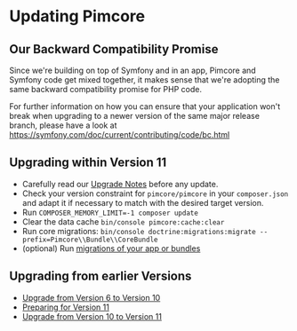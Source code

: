 # Updating Pimcore

## Our Backward Compatibility Promise
Since we're building on top of Symfony and in an app, Pimcore and Symfony code get mixed together, it makes sense that we're adopting the same backward compatibility promise for PHP code. 

For further information on how you can ensure that your application won't break when upgrading to a newer version of the same major release branch, please have a look at
https://symfony.com/doc/current/contributing/code/bc.html

## Upgrading within Version 11
- Carefully read our [Upgrade Notes](../09_Upgrade_Notes/README.md) before any update. 
- Check your version constraint for `pimcore/pimcore` in your `composer.json` and adapt it if necessary to match with the desired target version.
- Run `COMPOSER_MEMORY_LIMIT=-1 composer update`
- Clear the data cache `bin/console pimcore:cache:clear`
- Run core migrations: `bin/console doctrine:migrations:migrate --prefix=Pimcore\\Bundle\\CoreBundle`
- (optional) Run [migrations of your app or bundles](../../19_Development_Tools_and_Details/37_Migrations.md)

## Upgrading from earlier Versions
- [Upgrade from Version 6 to Version 10](./10_V6_to_V10.md)
- [Preparing for Version 11](./11_Preparing_for_V11.md)
- [Upgrade from Version 10 to Version 11](./12_V10_to_V11.md)
